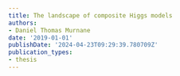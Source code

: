 ```yaml
---
title: The landscape of composite Higgs models
authors:
- Daniel Thomas Murnane
date: '2019-01-01'
publishDate: '2024-04-23T09:29:39.780709Z'
publication_types:
- thesis
---
```


